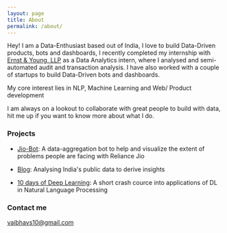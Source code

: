 ```yaml
---
layout: page
title: About
permalink: /about/
---
```


Hey! I am a Data-Enthusiast based out of India, I love to build Data-Driven products, bots and dashboards, I recently completed my internship with [Ernst & Young, LLP](http://www.ey.com/in/en/careers/students/global-delivery-services) as a Data Analytics intern, where I analysed and semi-automated audit and transaction analysis. I have also worked with a couple of startups to build Data-Driven bots and dashboards.

My core interest lies in NLP, Machine Learning and Web/ Product development

I am always on a lookout to collaborate with great people to build with data, hit me up if you want to know more about what I do. 

### Projects

- [Jio-Bot](https://www.messenger.com/t/366499693719621): A data-aggregation bot to help and visualize the extent of problems people are facing with Reliance Jio

- [Blog](https://medium.com/@vaibhavs10): Analysing India's public data to derive insights

- [10 days of Deep Learning](https://github.com/Vaibhavs10/10_days_of_deep_learning): A short crash cource into applications of DL in Natural Language Processing

### Contact me

[vaibhavs10@gmail.com](mailto:vaibhavs10@gmail.com)